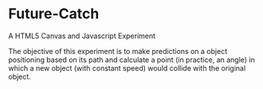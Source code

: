 # Future-Catch
A HTML5 Canvas and Javascript Experiment

The objective of this experiment is to make predictions on a object positioning based on its path and calculate a point (in practice, an angle) in which a new object (with constant speed) would collide with the original object.
